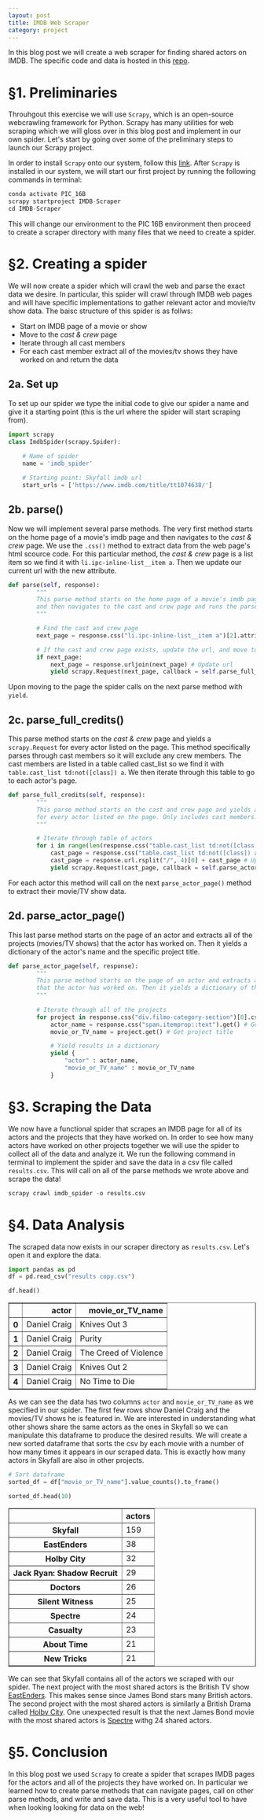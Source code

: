 ```yaml
---
layout: post
title: IMDB Web Scraper
category: project
---
```


In this blog post we will create a web scraper for finding shared actors on IMDB. The specific code and data is hosted in this [repo](https://github.com/renzotw/IMDB-Scraper).

# §1. Preliminaries

Throuhgout this exercise we will use `Scrapy`, which is an open-source webcrawling framework for Python. Scrapy has many utilities for web scraping which we will gloss over in this blog post and implement in our own spider. Let's start by going over some of the preliminary steps to launch our Scrapy project.

In order to install `Scrapy` onto our system, follow this [link](https://docs.scrapy.org/en/latest/intro/install.html#intro-install). After `Scrapy` is installed in our system, we will start our first project by running the following commands in terminal:


```python
conda activate PIC_16B
scrapy startproject IMDB-Scraper
cd IMDB-Scraper
```

This will change our environment to the PIC 16B environment then proceed to create a scraper directory with many files that we need to create a spider.

# §2. Creating a spider

We will now create a spider which will crawl the web and parse the exact data we desire. In particular, this spider will crawl through IMDB web pages and will have specific implementations to gather relevant actor and movie/tv show data. The baisc structure of this spider is as follws:

 - Start on IMDB page of a movie or show
 - Move to the *cast & crew* page
 - Iterate through all cast members
 - For each cast member extract all of the movies/tv shows they have worked on and return the data


## 2a. Set up

To set up our spider we type the initial code to give our spider a name and give it a starting point (this is the url where the spider will start scraping from).


```python
import scrapy
class ImdbSpider(scrapy.Spider):
    
    # Name of spider
    name = 'imdb_spider'

    # Starting point: Skyfall imdb url
    start_urls = ['https://www.imdb.com/title/tt1074638/']
```

## 2b. parse()

Now we will implement several parse methods. The very first method starts on the home page of a movie's imdb page and then navigates to the *cast & crew* page. We use the `.css()` method to extract data from the web page's html scource code. For this particular method, the *cast & crew* page is a list item so we find it with `li.ipc-inline-list__item a`. Then we update our current url with the new attribute.


```python
def parse(self, response):
        """
        This parse method starts on the home page of a movie's imdb page
        and then navigates to the cast and crew page and runs the parse_full_credits method
        """

        # Find the cast and crew page
        next_page = response.css("li.ipc-inline-list__item a")[2].attrib["href"]

        # If the cast and crew page exists, update the url, and move to it
        if next_page:
            next_page = response.urljoin(next_page) # Update url
            yield scrapy.Request(next_page, callback = self.parse_full_credits) # Move to page and run parse_full_credits
```

Upon moving to the page the spider calls on the next parse method with `yield`.

## 2c. parse_full_credits()

This parse method starts on the *cast & crew* page and yields a `scrapy.Request` for every actor listed on the page. This method specifically parses through cast members so it will exclude any crew members. The cast members are listed in a table called cast_list so we find it with `table.cast_list td:not([class]) a`. We then iterate through this table to go to each actor's page.


```python
def parse_full_credits(self, response):
        """
        This parse method starts on the cast and crew page and yields a scrapy.Request 
        for every actor listed on the page. Only includes cast members.
        """

        # Iterate through table of actors
        for i in range(len(response.css("table.cast_list td:not([class]) a"))):
            cast_page = response.css("table.cast_list td:not([class]) a")[i].attrib["href"] # Get cast member id
            cast_page = response.url.rsplit("/", 4)[0] + cast_page # Update url for each cast member
            yield scrapy.Request(cast_page, callback = self.parse_actor_page) # Move to cast member page and run parse_actor_page
```

For each actor this method will call on the next `parse_actor_page()` method to extract their movie/TV show data.

## 2d. parse_actor_page()

This last parse method starts on the page of an actor and extracts all of the projects (movies/TV shows) that the actor has worked on. Then it yields a dictionary of the actor's name and the specific project title. 


```python
def parse_actor_page(self, response):
        """ 
        This parse method starts on the page of an actor and extracts all of the projects 
        that the actor has worked on. Then it yields a dictionary of the actor and the project title.
        """
        
        # Iterate through all of the projects
        for project in response.css("div.filmo-category-section")[0].css("b a::text"):
            actor_name = response.css("span.itemprop::text").get() # Get actor name
            movie_or_TV_name = project.get() # Get project title

            # Yield results in a dictionary
            yield {
                "actor" : actor_name,
                "movie_or_TV_name" : movie_or_TV_name
            }
```

# §3. Scraping the Data

We now have a functional spider that scrapes an IMDB page for all of its actors and the projects that they have worked on. In order to see how many actors have worked on other projects together we will use the spider to collect all of the data and analyze it. We run the following command in terminal to implement the spider and save the data in a csv file called `results.csv`. This will call on all of the parse methods we wrote above and scrape the data!


```python
scrapy crawl imdb_spider -o results.csv
```

# §4. Data Analysis

The scraped data now exists in our scraper directory as `results.csv`. Let's open it and explore the data.


```python
import pandas as pd
df = pd.read_csv("results copy.csv")
```


```python
df.head()
```




<div>
<style scoped>
    .dataframe tbody tr th:only-of-type {
        vertical-align: middle;
    }

    .dataframe tbody tr th {
        vertical-align: top;
    }

    .dataframe thead th {
        text-align: right;
    }
</style>
<table border="1" class="dataframe">
  <thead>
    <tr style="text-align: right;">
      <th></th>
      <th>actor</th>
      <th>movie_or_TV_name</th>
    </tr>
  </thead>
  <tbody>
    <tr>
      <th>0</th>
      <td>Daniel Craig</td>
      <td>Knives Out 3</td>
    </tr>
    <tr>
      <th>1</th>
      <td>Daniel Craig</td>
      <td>Purity</td>
    </tr>
    <tr>
      <th>2</th>
      <td>Daniel Craig</td>
      <td>The Creed of Violence</td>
    </tr>
    <tr>
      <th>3</th>
      <td>Daniel Craig</td>
      <td>Knives Out 2</td>
    </tr>
    <tr>
      <th>4</th>
      <td>Daniel Craig</td>
      <td>No Time to Die</td>
    </tr>
  </tbody>
</table>
</div>



As we can see the data has two columns `actor` and `movie_or_TV_name` as we specified in our spider. The first few rows show Daniel Craig and the movies/TV shows he is featured in. We are interested in understanding what other shows share the same actors as the ones in Skyfall so we can manipulate this dataframe to produce the desired results. We will create a new sorted dataframe that sorts the csv by each movie with a number of how many times it appears in our scraped data. This is exactly how many actors in Skyfall are also in other projects.


```python
# Sort dataframe 
sorted_df = df["movie_or_TV_name"].value_counts().to_frame()
```


```python
sorted_df.head(10)
```




<div>
<style scoped>
    .dataframe tbody tr th:only-of-type {
        vertical-align: middle;
    }

    .dataframe tbody tr th {
        vertical-align: top;
    }

    .dataframe thead th {
        text-align: right;
    }
</style>
<table border="1" class="dataframe">
  <thead>
    <tr style="text-align: right;">
      <th></th>
      <th>actors</th>
    </tr>
  </thead>
  <tbody>
    <tr>
      <th>Skyfall</th>
      <td>159</td>
    </tr>
    <tr>
      <th>EastEnders</th>
      <td>38</td>
    </tr>
    <tr>
      <th>Holby City</th>
      <td>32</td>
    </tr>
    <tr>
      <th>Jack Ryan: Shadow Recruit</th>
      <td>29</td>
    </tr>
    <tr>
      <th>Doctors</th>
      <td>26</td>
    </tr>
    <tr>
      <th>Silent Witness</th>
      <td>25</td>
    </tr>
    <tr>
      <th>Spectre</th>
      <td>24</td>
    </tr>
    <tr>
      <th>Casualty</th>
      <td>23</td>
    </tr>
    <tr>
      <th>About Time</th>
      <td>21</td>
    </tr>
    <tr>
      <th>New Tricks</th>
      <td>21</td>
    </tr>
  </tbody>
</table>
</div>



We can see that Skyfall contains all of the actors we scraped with our spider. The next project with the most shared actors is the British TV show [EastEnders](https://www.imdb.com/title/tt0088512/). This makes sense since James Bond stars many British actors. The second project with the most shared actors is similarly a British Drama called [Holby City](https://www.imdb.com/title/tt0184122/). One unexpected result is that the next James Bond movie with the most shared actors is [Spectre](https://www.imdb.com/title/tt2379713/) withg 24 shared actors.

# §5. Conclusion

In this blog post we used `Scrapy` to create a spider that scrapes IMDB pages for the actors and all of the projects they have worked on. In particular we learned how to create parse methods that can navigate pages, call on other parse methods, and write and save data. This is a very useful tool to have when looking looking for data on the web!
